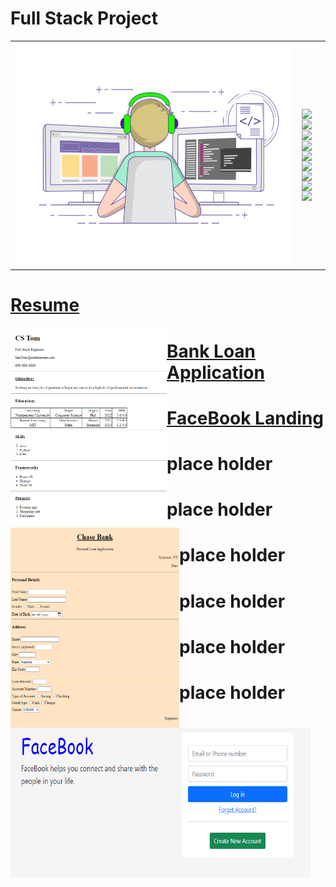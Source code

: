 # Full Stack Project
|    |        |
| -------- | -------------- |
| <img style="float: left;" src="https://github.com/huaxing-w/fullStackProject/blob/main/others/ExemplaryFairFeline-max-1mb.gif" height="360px" width="480px"> |<img style="float: left;" src="https://img.shields.io/github/commit-activity/w/huaxing-w/fullStackProject"><br/><img style="float: left;" src="https://img.shields.io/github/last-commit/huaxing-w/fullStackProject"><br/><img style="float: left;" src="https://komarev.com/ghpvc/?username=huaxing-w"><br><img style="float: left;" src="https://img.shields.io/badge/HTML-239120?style=for-the-badge&logo=html5&logoColor=white"><img style="float: left;" src="https://img.shields.io/badge/CSS-239120?&style=for-the-badge&logo=css3&logoColor=white"><br><img style="float: left;" src="https://img.shields.io/badge/JavaScript-F7DF1E?style=for-the-badge&logo=javascript&logoColor=black"><br><img style="float: left;" src="https://img.shields.io/badge/React-20232A?style=for-the-badge&logo=react&logoColor=61DAFB"><br><img style="float: left;" src="https://img.shields.io/badge/jQuery-0769AD?style=for-the-badge&logo=jquery&logoColor=white"><br><img style="float: left;" src="https://img.shields.io/badge/Bootstrap-563D7C?style=for-the-badge&logo=bootstrap&logoColor=white">

# [Resume](https://github.com/huaxing-w/fullStackProject/tree/main/projects/resume)
<img style="float: left;" src="https://github.com/huaxing-w/fullStackProject/blob/main/projects/resume/other/resume%20project%20pic.png" height="320px" width="250px">

# [Bank Loan Application](https://github.com/huaxing-w/fullStackProject/tree/main/projects/Bank%20Loan%20Application)
<img style="float: left;" src="https://github.com/huaxing-w/fullStackProject/blob/main/projects/Bank%20Loan%20Application/others/bankapplication.png" height="320px" width="270px">


# [FaceBook Landing](https://github.com/huaxing-w/fullStackProject/tree/main/projects/FaceBook%20Landing)
<img style="float: left;" src="https://github.com/huaxing-w/fullStackProject/blob/main/projects/FaceBook%20Landing/others/facebook%20landing%20page.png" height="240px" width="480px">


# place holder
# place holder
# place holder
# place holder
# place holder
# place holder
